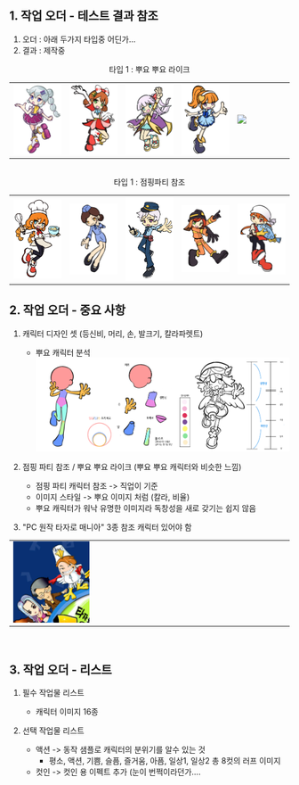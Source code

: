 
## 1. 작업 오더 - 테스트 결과 참조
1) 오더 : 아래 두가지 타입중 어딘가...
2) 결과 : 제작중

<div align =center> 타입 1 : 뿌요 뿌요 라이크</div>
<table width = 100%><tr>    
    <td width = 20% ><img src=image/pngfile/캐릭터_11.png></td>
    <td width = 20% ><img src=image/pngfile/캐릭터_15.png></td>
    <td width = 20% ><img src=image/pngfile/캐릭터_16.png></td>
    <td width = 20% ><img src=image/pngfile/캐릭터_12.png></td>
    <td width = 20% ><img src=image/pngfile/캐릭터.png></td>
</tr></table>
<br>
<div align =center> 타입 1 : 점핑파티 참조</div>
<table width = 100%><tr>
    <td width = 20% ><img src=image/pngfile/캐릭터_18.png></td>
    <td width = 20% ><img src=image/pngfile/캐릭터_17.png></td>
    <td width = 20% ><img src=image/pngfile/캐릭터_19.png></td>
    <td width = 20% ><img src=image/pngfile/캐릭터_20.png></td>
    <td width = 20% ><img src=image/pngfile/캐릭터_21.png></td>
</tr></table>

## 2. 작업 오더 - 중요 사항 
1) 캐릭터 디자인 셋 (등신비, 머리, 손, 발크기, 칼라파렛트) 
    - 뿌요 캐릭터 분석  
  <img src=image/pngfile/캐릭터_비율.png><br>
  
2) 점핑 파티 참조 / 뿌요 뿌요 라이크 (뿌요 뿌요 캐릭터와 비슷한 느낌) 
    - 점핑 파티 캐릭터 참조 -> 직업이 기준 
    - 이미지 스타일 -> 뿌요 이미지 처럼 (칼라, 비율) 
    - 뿌요 캐릭터가 워낙 유명한 이미지라 독창성을 새로 갖기는 쉽지 않음  
3) "PC 원작 타자로 매니아" 3종 참조 캐릭터 있어야 함
<table width =50%><tr>     
    <td width =30% ><img src=image/pngfile/photo_2023-04-07_15-30-32.jpg ></td>
    <td width =70% ></td>    
</tr></table>
<br>

## 3. 작업 오더 - 리스트  
1) 필수 작업물 리스트
    - 캐릭터 이미지 16종     

2) 선택 작업물 리스트
    - 액션 -> 동작 샘플로 캐릭터의 분위기를 알수 있는 것 
        - 평소, 액션, 기쁨, 슬픔, 즐거움, 아픔, 일상1, 일상2 총 8컷의 러프 이미지  
    - 컷인 -> 컷인 용 이펙트 추가 (눈이 번쩍이라던가.... 
